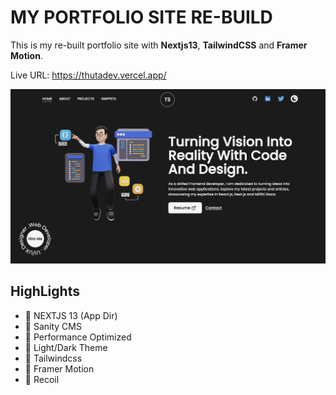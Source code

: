 # MY PORTFOLIO SITE RE-BUILD

This is my re-built portfolio site with **Nextjs13**, **TailwindCSS** and **Framer Motion**.

Live URL: <https://thutadev.vercel.app/>

![ThutaDev](/public/examples/demo.png)

## HighLights

- 🚀 NEXTJS 13 (App Dir)
- 🚀 Sanity CMS
- 🚀 Performance Optimized
- 🚀 Light/Dark Theme
- 🚀 Tailwindcss
- 🚀 Framer Motion
- 🚀 Recoil
